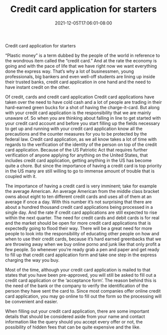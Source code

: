 ﻿---
title: "Credit card application for starters"
date: 2021-12-05T17:06:01-08:00
description: "Credit Card Tips for Web Success"
featured_image: "/images/Credit Card.jpg"
tags: ["Credit Card"]
---

Credit card application for starters

“Plastic money” is a term dubbed by the people of the world in reference to the wondrous item called the “credit card.” And at the rate the economy is going and with the pace of life that we have right now we want everything done the express way. That’s why a lot of businessmen, young professionals, big bankers and even well-off students are lining up inside their trusted banks, credit card application in one hand and the need to have instant credit on the other. 

Of credit, cards and credit card application 
Credit card applications have taken over the need to have cold cash and a lot of people are trading in their hard-earned green bucks for a shot of having the charge-it-card. But along with your credit card application is the responsibility that we are mainly unaware of. So when you are thinking about falling in line to get started with your credit card account and before you start filling up the fields necessary to get up and running with your credit card application know all the precautions and the counter measures for you to be protected by the federal law. Credit card application, as we all know takes a lot of time with regards to the verification of the identity of the person on top of the credit card application. Because of the US Patriotic Act that requires further verification of anyone applying for anything on the United States, that includes credit card application, getting anything in the US has become quite a chore. But since the importance of having a credit card is top priority in the US many are still willing to go to immense amount of trouble that is coupled with it. 

The importance of having a credit card is very imminent; take for example the average American. An average American from the middle class bracket owns about eight to ten different credit cards and uses all of them at an average if once a day. With this number it’s not surprising that there are about a hundred thousand credit card applications being processed in a single day. And the rate if credit card applications are still expected to rise within the next quarter. The need for credit cards and debit cards is for real and the market should be open for more credit card applications that is expectedly going to flood their way. There will be a great need for more people to look into the responsibility of educating other people on how and when to use their credit cards, because it’s hard earned greenbacks that we are throwing away when we buy online porno and junk like that only profit a few people. So whenever you’re ready grab a pen and paper and get ready to fill up that credit card application form and take one step in the express charging the way you buy.

Most of the time, although your credit card application is mailed to that states that you have been pre-approved, you will still be asked to fill out a credit card application or the ‘acceptance form’. The reason behind this is the need of the bank or the company to verify the identification of the person they have sent the card to. Since most companies offer online credit card application, you may go online to fill out the form so the processing will be convenient and easier. 

When filling out your credit card application, there are some important details that should be considered aside from your name and contact information like the query should you accept every offer or not, the possibility of hidden fees that can be quite expensive and the like. 

